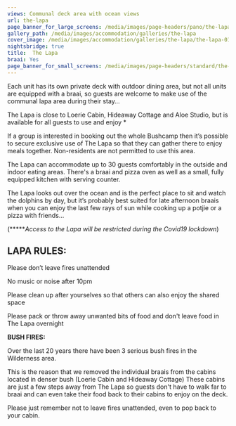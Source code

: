 ```yaml
---
views: Communal deck area with ocean views
url: the-lapa
page_banner_for_large_screens: /media/images/page-headers/pano/the-lapa.jpg
gallery_path: /media/images/accommodation/galleries/the-lapa
cover_image: /media/images/accommodation/galleries/the-lapa/the-lapa-01.jpg
nightsbridge: true
title:  The Lapa
braai: Yes
page_banner_for_small_screens: /media/images/page-headers/standard/the-lapa.jpg
---
```

Each unit has its own private deck with outdoor dining area, but not all units are equipped with a braai, so guests are welcome to make use of the communal lapa area during their stay…

The Lapa is close to Loerie Cabin, Hideaway Cottage and Aloe Studio, but is available for all guests to use and enjoy * 

If a group is interested in booking out the whole Bushcamp then it’s possible to secure exclusive use of The Lapa so that they can gather there to enjoy meals together. Non-residents are not permitted to use this area. 

The Lapa can accommodate up to 30 guests comfortably in the outside and indoor eating areas. There's a braai and pizza oven as well as a small, fully equipped kitchen with serving counter. 

The Lapa looks out over the ocean and is the perfect place to sit and watch the dolphins by day, but it’s probably best suited for late afternoon braais when you can enjoy the last few rays of sun while cooking up a potjie or a pizza with friends...

(**\****Access to the Lapa will be restricted during the Covid19 lockdown*)

## LAPA RULES:

Please don’t leave fires unattended

No music or noise after 10pm 

Please clean up after yourselves so that others can also enjoy the shared space

Please pack or throw away unwanted bits of food and don't leave food in The Lapa overnight 

**BUSH FIRES:**

Over the last 20 years there have been 3 serious bush fires in the Wilderness area. 

This is the reason that we removed the individual braais from the cabins located in denser bush (Loerie Cabin and Hideaway Cottage) These cabins are just a few steps away from The Lapa so guests don't have to walk far to braai and can even take their food back to their cabins to enjoy on the deck.

Please just remember not to leave fires unattended, even to pop back to your cabin.